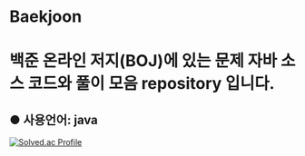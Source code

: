 # Baekjoon
백준 온라인 저지(BOJ)에 있는 문제 자바 소스 코드와 풀이 모음 repository 입니다.
=
● 사용언어: java
-
[![Solved.ac Profile](http://mazassumnida.wtf/api/generate_badge?boj=lms0806)](https://solved.ac/lms0806)
